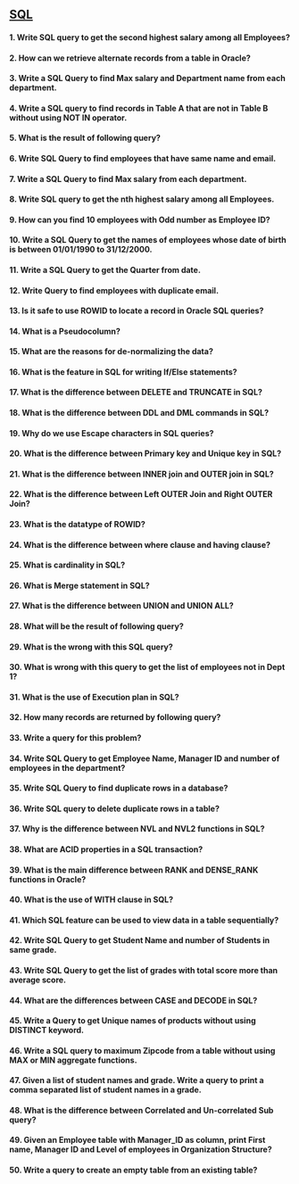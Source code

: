 ## [SQL](./SQL.md)


#### 1. Write SQL query to get the second highest salary among all Employees?



#### 2. How can we retrieve alternate records from a table in Oracle?



#### 3. Write a SQL Query to find Max salary and Department name from each department.



#### 4. Write a SQL query to find records in Table A that are not in Table B without using NOT IN operator.



#### 5. What is the result of following query?



#### 6. Write SQL Query to find employees that have same name and email.



#### 7. Write a SQL Query to find Max salary from each department.



#### 8. Write SQL query to get the nth highest salary among all Employees.



#### 9. How can you find 10 employees with Odd number as Employee ID?



#### 10. Write a SQL Query to get the names of employees whose date of birth is between 01/01/1990 to 31/12/2000.



#### 11. Write a SQL Query to get the Quarter from date.



#### 12. Write Query to find employees with duplicate email.



#### 13. Is it safe to use ROWID to locate a record in Oracle SQL queries?



#### 14. What is a Pseudocolumn?



#### 15. What are the reasons for de-normalizing the data?



#### 16. What is the feature in SQL for writing If/Else statements?



#### 17. What is the difference between DELETE and TRUNCATE in SQL?



#### 18. What is the difference between DDL and DML commands in SQL?



#### 19. Why do we use Escape characters in SQL queries?



#### 20. What is the difference between Primary key and Unique key in SQL?



#### 21. What is the difference between INNER join and OUTER join in SQL?



#### 22. What is the difference between Left OUTER Join and Right OUTER Join?



#### 23. What is the datatype of ROWID?



#### 24. What is the difference between where clause and having clause?



#### 25. What is cardinality in SQL?



#### 26. What is Merge statement in SQL?



#### 27. What is the difference between UNION and UNION ALL?



#### 28. What will be the result of following query?



#### 29. What is the wrong with this SQL query?



#### 30. What is wrong with this query to get the list of employees not in Dept 1?



#### 31. What is the use of Execution plan in SQL?



#### 32. How many records are returned by following query?



#### 33. Write a query for this problem?



#### 34. Write SQL Query to get Employee Name, Manager ID and number of employees in the department?



#### 35. Write SQL Query to find duplicate rows in a database?



#### 36. Write SQL query to delete duplicate rows in a table?



#### 37. Why is the difference between NVL and NVL2 functions in SQL?



#### 38. What are ACID properties in a SQL transaction?



#### 39. What is the main difference between RANK and DENSE_RANK functions in Oracle?



#### 40. What is the use of WITH clause in SQL?



#### 41. Which SQL feature can be used to view data in a table sequentially?



#### 42. Write SQL Query to get Student Name and number of Students in same grade.



#### 43. Write SQL Query to get the list of grades with total score more than average score.



#### 44. What are the differences between CASE and DECODE in SQL?



#### 45. Write a Query to get Unique names of products without using DISTINCT keyword.



#### 46. Write a SQL query to maximum Zipcode from a table without using MAX or MIN aggregate functions.



#### 47. Given a list of student names and grade. Write a query to print a comma separated list of student names in a grade.



#### 48. What is the difference between Correlated and Un-correlated Sub query?



#### 49. Given an Employee table with Manager_ID as column, print First name, Manager ID and Level of employees in Organization Structure?



#### 50. Write a query to create an empty table from an existing table?